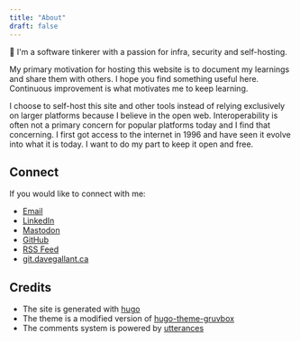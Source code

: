 ```yaml
---
title: "About"
draft: false
---
```


👋 I'm a software tinkerer with a passion for infra, security and self-hosting.

My primary motivation for hosting this website is to document my learnings and share them with others. I hope you find something useful here. Continuous improvement is what motivates me to keep learning.

I choose to self-host this site and other tools instead of relying exclusively on larger platforms because I believe in the open web. Interoperability is often not a primary concern for popular platforms today and I find that concerning. I first got access to the internet in 1996 and have seen it evolve into what it is today. I want to do my part to keep it open and free.

## Connect

If you would like to connect with me:

- [Email](mailto:me@davegallant.ca)
- [LinkedIn](https://www.linkedin.com/in/dave-gallant)
- [Mastodon](https://mastodon.social/@davegallant)
- [GitHub](https://github.com/davegallant)
- [RSS Feed](https://davegallant.ca/index.xml)
- [git.davegallant.ca](https://git.davegallant.ca/explore/repos)

## Credits

- The site is generated with [hugo](https://gohugo.io/)
- The theme is a modified version of [hugo-theme-gruvbox](https://github.com/schnerring/hugo-theme-gruvbox)
- The comments system is powered by [utterances](https://github.com/utterance/utterances)
